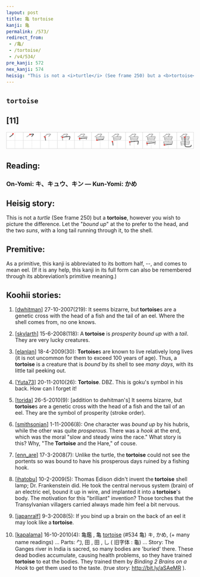 ```yaml
---
layout: post
title: 亀 tortoise
kanji: 亀
permalink: /573/
redirect_from:
 - /亀/
 - /tortoise/
 - /v4/534/
pre_kanji: 572
nex_kanji: 574
heisig: "This is not a <i>turtle</i> (See frame 250) but a <b>tortoise</b>, however you wish to picture the difference. Let the &quot;<i>bound up</i>&quot; at the to prefer to the head, and the two <i>suns</i>, with a long tail running through it, to the shell. As a primitive, this kanji is abbreviated to its bottom half, --, and comes to mean eel. (If it is any help, this kanji in its full form can also be remembered through its abbreviation’s primitive meaning.)"
---
```


## `tortoise`

## [11]

<div class="stroke"><img src="../images/E4BA80.png" /></div>

## Reading:

### On-Yomi: キ、キュウ、キン &mdash; Kun-Yomi: かめ

## Heisig story:

This is not a <i>turtle</i> (See frame 250) but a <b>tortoise</b>, however you wish to picture the difference. Let the &quot;<i>bound up</i>&quot; at the to prefer to the head, and the two <i>suns</i>, with a long tail running through it, to the shell.

## Premitive:

As a primitive, this kanji is abbreviated to its bottom half, --, and comes to mean eel. (If it is any help, this kanji in its full form can also be remembered through its abbreviation’s primitive meaning.)

## Koohii stories:

1) [<a href="http://kanji.koohii.com/profile/dwhitman">dwhitman</a>] 27-10-2007(219): It seems bizarre, but<strong> tortoise</strong>s are a genetic cross with the head of a fish and the tail of an eel. Where the shell comes from, no one knows.

2) [<a href="http://kanji.koohii.com/profile/skylarth">skylarth</a>] 15-6-2008(118): A<strong> tortoise</strong> is <em>prosperity</em> <em>bound up</em> with a <em>tail</em>. They are very lucky creatures.

3) [<a href="http://kanji.koohii.com/profile/elanlan">elanlan</a>] 18-4-2009(30): <strong>Tortoise</strong>s are known to live relatively long lives (it is not uncommon for them to exceed 100 years of age). Thus, a<strong> tortoise</strong> is a creature that is <em>bound</em> by its shell to see <em>many days</em>, with its little tail peeking out.

4) [<a href="http://kanji.koohii.com/profile/Yuta73">Yuta73</a>] 20-11-2010(26): <strong>Tortoise</strong>. DBZ. This is goku&#039;s symbol in his back. How can I forget it!

5) [<a href="http://kanji.koohii.com/profile/torida">torida</a>] 26-5-2010(9): [addition to dwhitman&#039;s] It seems bizarre, but<strong> tortoise</strong>s are a genetic cross with the head of a fish and the tail of an eel. They are the symbol of prosperity (stroke order).

6) [<a href="http://kanji.koohii.com/profile/smithsonian">smithsonian</a>] 1-11-2006(8): One character was <em>bound up</em> by his hubris, while the other was quite <em>prosperous</em>. There was a <em>hook</em> at the end, which was the moral &quot;slow and steady wins the race.&quot; What story is this? Why, &quot;The<strong> Tortoise</strong> and the Hare,&quot; of couse.

7) [<a href="http://kanji.koohii.com/profile/enn_are">enn_are</a>] 17-3-2008(7): Unlike the turtle, the<strong> tortoise</strong> could not see the portents so was bound to have his prosperous days ruined by a fishing hook.

8) [<a href="http://kanji.koohii.com/profile/ihatobu">ihatobu</a>] 10-2-2009(5): Thomas Edison didn&#039;t invent the<strong> tortoise</strong> shell lamp; Dr. Frankenstein did. He took the central nervous system (brain) of an electric eel, bound it up in wire, and implanted it into a<strong> tortoise</strong>&#039;s body. The motivation for this &quot;brilliant&quot; invention? Those torches that the Transylvanian villagers carried always made him feel a bit nervous.

9) [<a href="http://kanji.koohii.com/profile/japanralf">japanralf</a>] 9-3-2008(5): If you bind up a brain on the back of an eel it may look like a<strong> tortoise</strong>.

10) [<a href="http://kanji.koohii.com/profile/kapalama">kapalama</a>] 16-10-2010(4): 亀鑑 , 亀 <a href="../v4/534">tortoise</a> (#534 亀) キ, かめ, (+ many name readings) ... Parts: 勹, 田 , 田 , 乚 ( 旧字体 : 龜) ... Story: The Ganges river in India is sacred, so many bodies are &#039;buried&#039; there. These dead bodies accumulate, causing health problems, so they have trained<strong> tortoise</strong> to eat the bodies. They trained them by <em>Binding 2 Brains on a Hook</em> to get them used to the taste. (true story: <a href="http://bit.ly/aSAeMR">http://bit.ly/aSAeMR</a> ).
